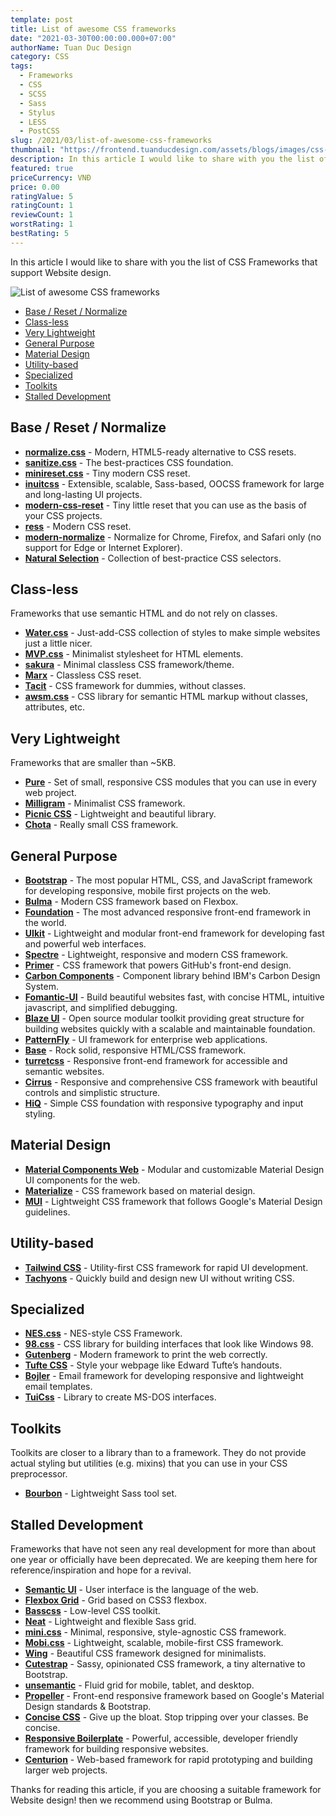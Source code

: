 ```yaml
---
template: post
title: List of awesome CSS frameworks
date: "2021-03-30T00:00:00.000+07:00"
authorName: Tuan Duc Design
category: CSS
tags:
  - Frameworks
  - CSS
  - SCSS
  - Sass
  - Stylus
  - LESS
  - PostCSS
slug: /2021/03/list-of-awesome-css-frameworks
thumbnail: "https://frontend.tuanducdesign.com/assets/blogs/images/css-frameworks.jpg"
description: In this article I would like to share with you the list of CSS Frameworks that support Website design.
featured: true
priceCurrency: VNĐ
price: 0.00
ratingValue: 5
ratingCount: 1
reviewCount: 1
worstRating: 1
bestRating: 5
---
```


In this article I would like to share with you the list of CSS Frameworks that support Website design.

![List of awesome CSS frameworks](/images/css-frameworks.jpg)

- [Base / Reset / Normalize](#base--reset--normalize)
- [Class-less](#class--les)
- [Very Lightweight](#very-lightweight)
- [General Purpose](#general-purpose)
- [Material Design](#material-design)
- [Utility-based](#utility--based)
- [Specialized](#specialized)
- [Toolkits](#toolkits)
- [Stalled Development](#stalled-development)

## Base / Reset / Normalize

- **[normalize.css](https://necolas.github.io/normalize.css/)** - Modern, HTML5-ready alternative to CSS resets.
- **[sanitize.css](https://csstools.github.io/sanitize.css/)** - The best-practices CSS foundation.
- **[minireset.css](hhttps://jgthms.com/minireset.css/)** - Tiny modern CSS reset.
- **[inuitcss](https://github.com/inuitcss/inuitcss)** - Extensible, scalable, Sass-based, OOCSS framework for large and long-lasting UI projects.
- **[modern-css-reset](https://github.com/hankchizljaw/modern-css-reset)** - Tiny little reset that you can use as the basis of your CSS projects.
- **[ress](https://github.com/filipelinhares/ress)** - Modern CSS reset.
- **[modern-normalize](https://github.com/sindresorhus/modern-normalize)** - Normalize for Chrome, Firefox, and Safari only (no support for Edge or Internet Explorer).
- **[Natural Selection](https://github.com/frontaid/natural-selection)** - Collection of best-practice CSS selectors.

## Class-less

Frameworks that use semantic HTML and do not rely on classes.

- **[Water.css](https://watercss.kognise.dev/)** - Just-add-CSS collection of styles to make simple websites just a little nicer.
- **[MVP.css](https://andybrewer.github.io/mvp/)** - Minimalist stylesheet for HTML elements.
- **[sakura](https://oxal.org/projects/sakura/)** - Minimal classless CSS framework/theme.
- **[Marx](https://mblode.github.io/marx/)** - Classless CSS reset.
- **[Tacit](https://yegor256.github.io/tacit/)** - CSS framework for dummies, without classes.
- **[awsm.css](https://igoradamenko.github.io/awsm.css/)** - CSS library for semantic HTML markup without classes, attributes, etc.

## Very Lightweight

Frameworks that are smaller than ~5KB.

- **[Pure](https://purecss.io)** - Set of small, responsive CSS modules that you can use in every web project.
- **[Milligram](https://milligram.io)** - Minimalist CSS framework.
- **[Picnic CSS](https://picnicss.com)** - Lightweight and beautiful library.
- **[Chota](https://jenil.github.io/chota/)** - Really small CSS framework.

## General Purpose

- **[Bootstrap](https://getbootstrap.com)** - The most popular HTML, CSS, and JavaScript framework for developing responsive, mobile first projects on the web.
- **[Bulma](https://bulma.io)** - Modern CSS framework based on Flexbox.
- **[Foundation](https://get.foundation/)** - The most advanced responsive front-end framework in the world.
- **[UIkit](https://getuikit.com)** - Lightweight and modular front-end framework for developing fast and powerful web interfaces.
- **[Spectre](https://picturepan2.github.io/spectre/)** - Lightweight, responsive and modern CSS framework.
- **[Primer](https://primer.style/)** - CSS framework that powers GitHub's front-end design.
- **[Carbon Components](https://www.carbondesignsystem.com/)** - Component library behind IBM's Carbon Design System.
- **[Fomantic-UI](https://fomantic-ui.com/)** - Build beautiful websites fast, with concise HTML, intuitive javascript, and simplified debugging.
- **[Blaze UI](https://www.blazeui.com)** - Open source modular toolkit providing great structure for building websites quickly with a scalable and maintainable foundation.
- **[PatternFly](https://www.patternfly.org/)** - UI framework for enterprise web applications.
- **[Base](https://getbase.org)** - Rock solid, responsive HTML/CSS framework.
- **[turretcss](https://turretcss.com)** - Responsive front-end framework for accessible and semantic websites.
- **[Cirrus](https://spiderpig86.github.io/Cirrus/)** - Responsive and comprehensive CSS framework with beautiful controls and simplistic structure.
- **[HiQ](https://jonathanharrell.github.io/hiq/)** - Simple CSS foundation with responsive typography and input styling.

## Material Design

- **[Material Components Web](https://material.io/components/web/)** - Modular and customizable Material Design UI components for the web.
- **[Materialize](https://materializecss.com)** - CSS framework based on material design.
- **[MUI](https://www.muicss.com)** - Lightweight CSS framework that follows Google's Material Design guidelines.

## Utility-based

- **[Tailwind CSS](https://tailwindcss.com)** - Utility-first CSS framework for rapid UI development.
- **[Tachyons](https://tachyons.io)** - Quickly build and design new UI without writing CSS.

## Specialized

- **[NES.css](https://nostalgic-css.github.io/NES.css/)** - NES-style CSS Framework.
- **[98.css](https://jdan.github.io/98.css/)** - CSS library for building interfaces that look like Windows 98.
- **[Gutenberg](https://github.com/BafS/Gutenberg)** - Modern framework to print the web correctly.
- **[Tufte CSS](https://edwardtufte.github.io/tufte-css/)** - Style your webpage like Edward Tufte’s handouts.
- **[Bojler](https://bojler.slicejack.com)** - Email framework for developing responsive and lightweight email templates.
- **[TuiCss](https://github.com/vinibiavatti1/TuiCss)** - Library to create MS-DOS interfaces.

## Toolkits

Toolkits are closer to a library than to a framework.
They do not provide actual styling but utilities (e.g. mixins) that you can use in your CSS preprocessor.

- **[Bourbon](https://www.bourbon.io/)** - Lightweight Sass tool set.

## Stalled Development

Frameworks that have not seen any real development for more than about one year or officially have been deprecated.
We are keeping them here for reference/inspiration and hope for a revival.

- **[Semantic UI](https://semantic-ui.com)** - User interface is the language of the web.
- **[Flexbox Grid](https://flexboxgrid.com)** - Grid based on CSS3 flexbox.
- **[Basscss](https://basscss.com)** - Low-level CSS toolkit.
- **[Neat](https://neat.bourbon.io/)** - Lightweight and flexible Sass grid.
- **[mini.css](https://minicss.org)** - Minimal, responsive, style-agnostic CSS framework.
- **[Mobi.css](https://getmobicss.com)** - Lightweight, scalable, mobile-first CSS framework.
- **[Wing](https://kbrsh.github.io/wing/)** - Beautiful CSS framework designed for minimalists.
- **[Cutestrap](https://www.cutestrap.com)** - Sassy, opinionated CSS framework, a tiny alternative to Bootstrap.
- **[unsemantic](https://unsemantic.com)** - Fluid grid for mobile, tablet, and desktop.
- **[Propeller](https://propeller.in)** - Front-end responsive framework based on Google's Material Design standards & Bootstrap.
- **[Concise CSS](https://concisecss.com)** - Give up the bloat. Stop tripping over your classes. Be concise.
- **[Responsive Boilerplate](https://responsivebp.com)** - Powerful, accessible, developer friendly framework for building responsive websites.
- **[Centurion](https://www.centurionframework.com)** - Web-based framework for rapid prototyping and building larger web projects.

Thanks for reading this article, if you are choosing a suitable framework for Website design! then we recommend using Bootstrap or Bulma.
